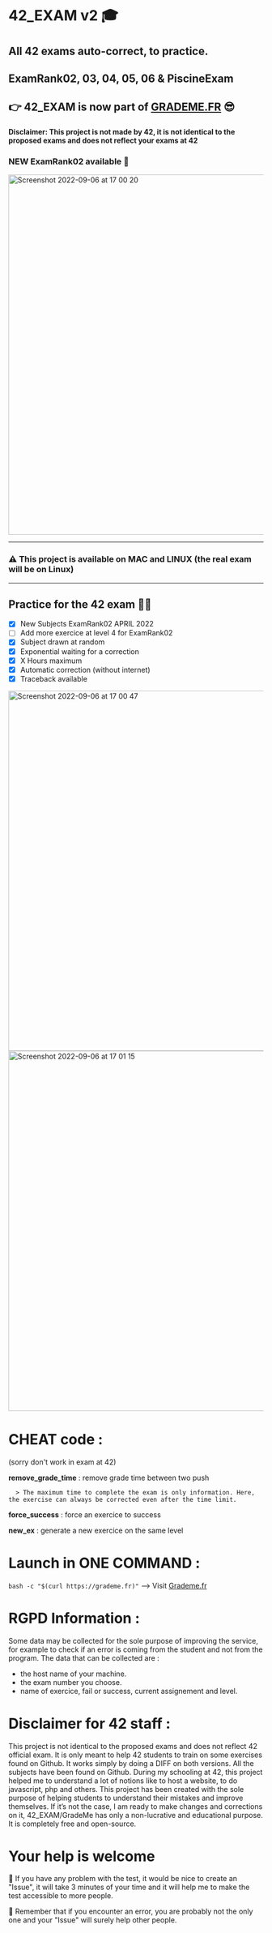 # 42_EXAM v2 🎓
 ## All 42 exams auto-correct, to practice.
 ## ExamRank02, 03, 04, 05, 06 & PiscineExam
  ##   👉  42_EXAM is now part of **[GRADEME.FR](https://grademe.fr)** 😎
 #### Disclaimer: This project is not made by 42, it is not identical to the proposed exams and does not reflect your exams at 42
 ### NEW ExamRank02 available 🥳
 

<img width="711" alt="Screenshot 2022-09-06 at 17 00 20" src="https://user-images.githubusercontent.com/55356071/188669215-6681228d-e6b5-4229-b177-45d2699e29ae.png">

-----

### ⚠️ This project is available on MAC and LINUX (the real exam will be on Linux)

-----

 ## Practice for the 42 exam 🏊‍♂️

 
  - [x] New Subjects ExamRank02 APRIL 2022 
  - [ ] Add more exercice at level 4 for ExamRank02 
  - [x] Subject drawn at random 
  - [x] Exponential waiting for a correction
  - [x] X Hours maximum 
  - [x] Automatic correction (without internet) 
  - [x] Traceback available 

<img width="711" alt="Screenshot 2022-09-06 at 17 00 47" src="https://user-images.githubusercontent.com/55356071/188669367-504411a5-5c62-4848-932e-405c9ee05a45.png">

<img width="711" alt="Screenshot 2022-09-06 at 17 01 15" src="https://user-images.githubusercontent.com/55356071/188669418-04f8bb1b-9cc2-4c07-9d07-5e9c570283b4.png">




 # CHEAT code :
 (sorry don't work in exam at 42)
   
   **remove_grade_time** : remove grade time between two push
   
      > The maximum time to complete the exam is only information. Here, the exercise can always be corrected even after the time limit.
      
   **force_success** : force an exercice to success
   
   **new_ex** : generate a new exercice on the same level

 # Launch in ONE COMMAND : 

 ```bash -c "$(curl https://grademe.fr)"```    --> Visit [Grademe.fr](https://grademe.fr)
 
# RGPD Information :
 Some data may be collected for the sole purpose of improving the service, for example to check if an error is coming from the student and not from the program. 
The data that can be collected are : 
- the host name of your machine.
- the exam number you choose.
- name of exercice, fail or success, current assignement and level.

# Disclaimer for 42 staff :

This project is not identical to the proposed exams and does not reflect 42 official exam. 
It is only meant to help 42 students to train on some exercises found on Github. 
It works simply by doing a DIFF on both versions. 
All the subjects have been found on Github. During my schooling at 42, this project helped me to understand a lot of notions like to host a website, to do javascript, php and others.
This project has been created with the sole purpose of helping students to understand their mistakes and improve themselves. 
If it’s not the case, I am ready to make changes and corrections on it, 42_EXAM/GradeMe has only a non-lucrative and educational purpose. It is completely free and open-source. 


# Your help is welcome

👋 If you have any problem with the test, it would be nice to create an "Issue", it will take 3 minutes of your time and it will help me to make the test accessible to more people.

📌 Remember that if you encounter an error, you are probably not the only one and your "Issue" will surely help other people.
